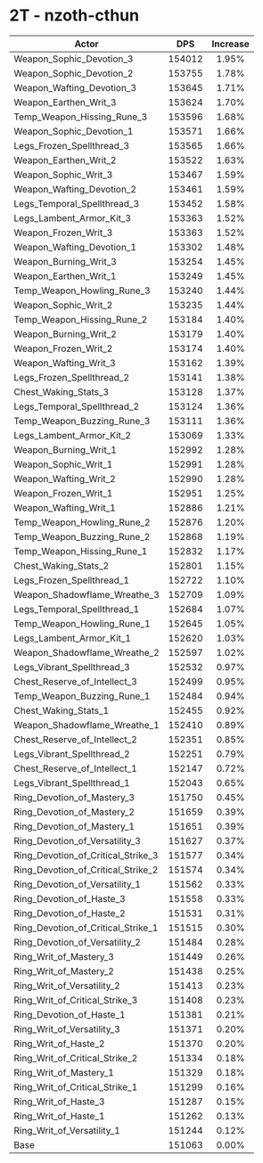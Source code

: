 # 2T - nzoth-cthun
| Actor | DPS | Increase |
|---|:---:|:---:|
|Weapon_Sophic_Devotion_3|154012|1.95%|
|Weapon_Sophic_Devotion_2|153755|1.78%|
|Weapon_Wafting_Devotion_3|153645|1.71%|
|Weapon_Earthen_Writ_3|153624|1.70%|
|Temp_Weapon_Hissing_Rune_3|153596|1.68%|
|Weapon_Sophic_Devotion_1|153571|1.66%|
|Legs_Frozen_Spellthread_3|153565|1.66%|
|Weapon_Earthen_Writ_2|153522|1.63%|
|Weapon_Sophic_Writ_3|153467|1.59%|
|Weapon_Wafting_Devotion_2|153461|1.59%|
|Legs_Temporal_Spellthread_3|153452|1.58%|
|Legs_Lambent_Armor_Kit_3|153363|1.52%|
|Weapon_Frozen_Writ_3|153363|1.52%|
|Weapon_Wafting_Devotion_1|153302|1.48%|
|Weapon_Burning_Writ_3|153254|1.45%|
|Weapon_Earthen_Writ_1|153249|1.45%|
|Temp_Weapon_Howling_Rune_3|153240|1.44%|
|Weapon_Sophic_Writ_2|153235|1.44%|
|Temp_Weapon_Hissing_Rune_2|153184|1.40%|
|Weapon_Burning_Writ_2|153179|1.40%|
|Weapon_Frozen_Writ_2|153174|1.40%|
|Weapon_Wafting_Writ_3|153162|1.39%|
|Legs_Frozen_Spellthread_2|153141|1.38%|
|Chest_Waking_Stats_3|153128|1.37%|
|Legs_Temporal_Spellthread_2|153124|1.36%|
|Temp_Weapon_Buzzing_Rune_3|153111|1.36%|
|Legs_Lambent_Armor_Kit_2|153069|1.33%|
|Weapon_Burning_Writ_1|152992|1.28%|
|Weapon_Sophic_Writ_1|152991|1.28%|
|Weapon_Wafting_Writ_2|152990|1.28%|
|Weapon_Frozen_Writ_1|152951|1.25%|
|Weapon_Wafting_Writ_1|152886|1.21%|
|Temp_Weapon_Howling_Rune_2|152876|1.20%|
|Temp_Weapon_Buzzing_Rune_2|152868|1.19%|
|Temp_Weapon_Hissing_Rune_1|152832|1.17%|
|Chest_Waking_Stats_2|152801|1.15%|
|Legs_Frozen_Spellthread_1|152722|1.10%|
|Weapon_Shadowflame_Wreathe_3|152709|1.09%|
|Legs_Temporal_Spellthread_1|152684|1.07%|
|Temp_Weapon_Howling_Rune_1|152645|1.05%|
|Legs_Lambent_Armor_Kit_1|152620|1.03%|
|Weapon_Shadowflame_Wreathe_2|152597|1.02%|
|Legs_Vibrant_Spellthread_3|152532|0.97%|
|Chest_Reserve_of_Intellect_3|152499|0.95%|
|Temp_Weapon_Buzzing_Rune_1|152484|0.94%|
|Chest_Waking_Stats_1|152455|0.92%|
|Weapon_Shadowflame_Wreathe_1|152410|0.89%|
|Chest_Reserve_of_Intellect_2|152351|0.85%|
|Legs_Vibrant_Spellthread_2|152251|0.79%|
|Chest_Reserve_of_Intellect_1|152147|0.72%|
|Legs_Vibrant_Spellthread_1|152043|0.65%|
|Ring_Devotion_of_Mastery_3|151750|0.45%|
|Ring_Devotion_of_Mastery_2|151659|0.39%|
|Ring_Devotion_of_Mastery_1|151651|0.39%|
|Ring_Devotion_of_Versatility_3|151627|0.37%|
|Ring_Devotion_of_Critical_Strike_3|151577|0.34%|
|Ring_Devotion_of_Critical_Strike_2|151574|0.34%|
|Ring_Devotion_of_Versatility_1|151562|0.33%|
|Ring_Devotion_of_Haste_3|151558|0.33%|
|Ring_Devotion_of_Haste_2|151531|0.31%|
|Ring_Devotion_of_Critical_Strike_1|151515|0.30%|
|Ring_Devotion_of_Versatility_2|151484|0.28%|
|Ring_Writ_of_Mastery_3|151449|0.26%|
|Ring_Writ_of_Mastery_2|151438|0.25%|
|Ring_Writ_of_Versatility_2|151413|0.23%|
|Ring_Writ_of_Critical_Strike_3|151408|0.23%|
|Ring_Devotion_of_Haste_1|151381|0.21%|
|Ring_Writ_of_Versatility_3|151371|0.20%|
|Ring_Writ_of_Haste_2|151370|0.20%|
|Ring_Writ_of_Critical_Strike_2|151334|0.18%|
|Ring_Writ_of_Mastery_1|151329|0.18%|
|Ring_Writ_of_Critical_Strike_1|151299|0.16%|
|Ring_Writ_of_Haste_3|151287|0.15%|
|Ring_Writ_of_Haste_1|151262|0.13%|
|Ring_Writ_of_Versatility_1|151244|0.12%|
|Base|151063|0.00%|
